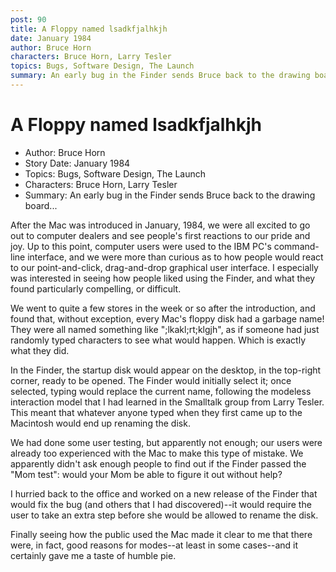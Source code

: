 ```yaml
---
post: 90
title: A Floppy named lsadkfjalhkjh
date: January 1984
author: Bruce Horn
characters: Bruce Horn, Larry Tesler
topics: Bugs, Software Design, The Launch
summary: An early bug in the Finder sends Bruce back to the drawing board...
---
```


# A Floppy named lsadkfjalhkjh
* Author: Bruce Horn
* Story Date: January 1984
* Topics: Bugs, Software Design, The Launch
* Characters: Bruce Horn, Larry Tesler
* Summary: An early bug in the Finder sends Bruce back to the drawing board...

After the Mac was introduced in January, 1984, we were all excited to go out to computer dealers and see people's first reactions to our pride and joy.  Up to this point, computer users were used to the IBM PC's command-line interface, and we were more than curious as to how people would react to our point-and-click, drag-and-drop graphical user interface.  I especially was interested in seeing how people liked using the Finder, and what they found particularly compelling, or difficult.

We went to quite a few stores in the week or so after the introduction, and found that, without exception, every Mac's floppy disk had a garbage name!  They were all named something like ";lkakl;rt;klgjh", as if someone had just randomly typed characters to see what would happen.  Which is exactly what they did.

In the Finder, the startup disk would appear on the desktop, in the top-right corner, ready to be opened.  The Finder would initially select it; once selected, typing would replace the current name, following the modeless interaction model that I had learned in the Smalltalk group from Larry Tesler.  This meant that whatever anyone typed when they first came up to the Macintosh would end up renaming the disk.

We had done some user testing, but apparently not enough; our users were already too experienced with the Mac to make this type of mistake.  We apparently didn't ask enough people to find out if the Finder passed the "Mom test": would your Mom be able to figure it out without help?

I hurried back to the office and worked on a new release of the Finder that would fix the bug (and others that I had discovered)--it would require the user to take an extra step before she would be allowed to rename the disk.

Finally seeing how the public used the Mac made it clear to me that there were, in fact, good reasons for modes--at least in some cases--and it certainly gave me a taste of humble pie.